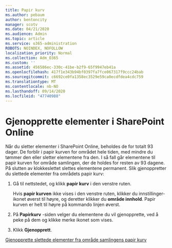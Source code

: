 ```yaml
---
title: Papir kurv
ms.author: pebaum
author: bentoncity
manager: scotv
ms.date: 04/21/2020
ms.audience: Admin
ms.topic: article
ms.service: o365-administration
ROBOTS: NOINDEX, NOFOLLOW
localization_priority: Normal
ms.collection: Adm_O365
ms.custom: ''
ms.assetid: 456586ec-330c-41be-b2f9-65f9947eb41a
ms.openlocfilehash: 417f1e343b94bf0397fa7fce067317f9ccc24bab
ms.sourcegitcommit: c6692ce0fa1358ec3529e59ca0ecdfdea4cdc759
ms.translationtype: MT
ms.contentlocale: nb-NO
ms.lasthandoff: 09/14/2020
ms.locfileid: "47740988"
---
```

# <a name="restore-items-in-sharepoint-online"></a>Gjenopprette elementer i SharePoint Online

Når du sletter elementer i SharePoint Online, beholdes de for totalt 93 dager. De forblir i papir kurven for området hele tiden, med mindre du tømmer den eller sletter elementene fra den. I så fall går elementene til papir kurven for område samlingen, der de holdes for resten av 93 dagene. På slutten av klokkeslettet slettes elementene permanent. Slik gjenoppretter du slettede elementer fra områdets papir kurv:
  
1. Gå til nettstedet, og klikk **papir kurv** i den venstre ruten. 
    
    Hvis **papir kurven** ikke vises i den venstre ruten, klikker du innstillinger-ikonet øverst til høyre, og deretter klikker du **område innhold**. Papir kurven er helt til høyre på kommando linjen øverst.
    
2. På **Papirkurv** -siden velger du elementene du vil gjenopprette, ved å peke på dem og klikke merke ikonet som vises. 
    
3. Klikk **Gjenopprett**.
    
[Gjenopprette slettede elementer fra område samlingens papir kurv](https://go.microsoft.com/fwlink/?linkid=866439)
  

